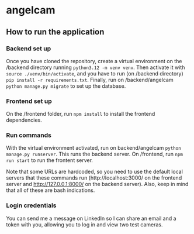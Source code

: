 # angelcam


## How to run the application


### Backend set up

Once you have cloned the repository, create a virtual environment on the /backend directory running `python3.12 -m venv venv`. Then activate it with `source ./venv/bin/activate`, and you have to run (on /backend directory) `pip install -r requirements.txt`. 
Finally, run on /backend/angelcam `python manage.py migrate` to set up the database.


### Frontend set up

On the /frontend folder, run `npm install` to install the frontend dependencies. 


### Run commands

With the virtual environment activated, run on backend/angelcam `python manage.py runserver`. This runs the backend server. 
On /frontend, run `npm run start` to run the frontent server.

Note that some URLs are hardcoded, so you need to use the default local servers that these commands run (http://localhost:3000/ on the frontend server and http://127.0.0.1:8000/ on the backend server). Also, keep in mind that all of these are bash indications.


### Login credentials

You can send me a message on LinkedIn so I can share an email and a token with you, allowing you to log in and view two test cameras.


